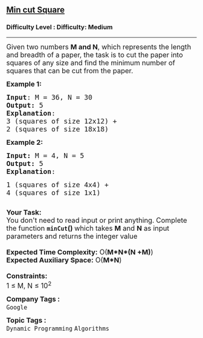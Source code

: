<h2><a href="https://www.geeksforgeeks.org/problems/min-cut-square3303/1?itm_source=geeksforgeeks&itm_medium=article&itm_campaign=practice_card">Min cut Square</a></h2><h3>Difficulty Level : Difficulty: Medium</h3><hr><div class="problems_problem_content__Xm_eO"><p><span style="font-size:18px">Given two numbers <strong>M and N</strong>, which represents the length and breadth of a paper, the task is to cut the paper into squares of any size and find the minimum number of squares that can be cut from the paper.</span></p>

<p><span style="font-size:18px"><strong>Example 1:</strong></span></p>

<pre><span style="font-size:18px"><strong>Input</strong>: M = 36, N = 30
<strong>Output:</strong> 5
<strong>Explanation</strong>: </span>
<span style="font-size:18px">3 (squares of size 12x12) + 
2 (squares of size 18x18)</span></pre>

<p><span style="font-size:18px"><strong>Example 2:</strong></span></p>

<pre><span style="font-size:18px"><strong>Input: </strong>M = 4, N = 5
<strong>Output: </strong>5
<strong>Explanation</strong>: 
</span></pre>

<pre><span style="font-size:18px">1 (squares of size 4x4) + 
4 (squares of size 1x1)</span></pre>

<p><br>
<span style="font-size:18px"><strong>Your Task:&nbsp;&nbsp;</strong><br>
You don't need to read input or print anything. Complete the function <strong><code>minCut</code>()&nbsp;</strong>which takes <strong>M</strong> and <strong>N</strong> as input parameters and returns the integer value<br>
<br>
<strong>Expected Time Complexity:</strong>&nbsp;O(<strong>M*N*(N +M)</strong>)</span><br>
<span style="font-size:18px"><strong>Expected Auxiliary Space:</strong> O(<strong>M*N</strong>)<br>
<br>
<strong>Constraints:</strong><br>
1 ≤ M, N ≤ 10<sup>2</sup></span></p>
</div><p><span style=font-size:18px><strong>Company Tags : </strong><br><code>Google</code>&nbsp;<br><p><span style=font-size:18px><strong>Topic Tags : </strong><br><code>Dynamic Programming</code>&nbsp;<code>Algorithms</code>&nbsp;
